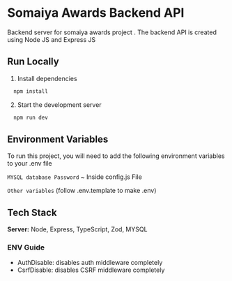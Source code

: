 
# Somaiya Awards Backend API

Backend server for somaiya awards project . The backend API is created using Node JS and Express JS 

## Run Locally

1) Install dependencies

```bash
  npm install
```

2) Start the development server

```bash
  npm run dev
```

## Environment Variables

To run this project, you will need to add the following environment variables to your .env file

`MYSQL database Password` ~ Inside config.js File

`Other variables` (follow .env.template to make .env)

## Tech Stack

**Server:** Node, Express, TypeScript, Zod, MYSQL  

### ENV Guide
- AuthDisable: disables auth middleware completely
- CsrfDisable: disables CSRF middleware completely

